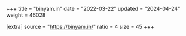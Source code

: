 +++
title = "binyam.in"
date = "2022-03-22"
updated = "2024-04-24"
weight = 46028

[extra]
source = "https://binyam.in/"
ratio = 4
size = 45
+++
